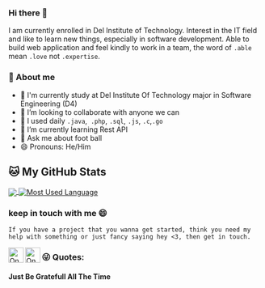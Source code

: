 ### Hi there 👋
I am currently enrolled in Del Institute of Technology. Interest in the IT field and like to learn new things, especially in software development. Able to build web application and feel kindly to work in a team, the word of ```.able``` mean ```.love``` not ```.expertise```.

### 🤵 About me
- 🏦 I'm currently study at Del Institute Of Technology major in Software Engineering (D4)
- 👯 I’m looking to collaborate with anyone we can
- 🤔 I used daily ```.java```,``` .php```, ```.sql```, ```.js```, ```.c```,```.go```
- 🌱 I’m currently learning Rest API 
- 💬 Ask me about foot ball
- 😄 Pronouns: He/Him

## 🐱 My GitHub Stats
<div class="myDiv">
  <a href="https://github.com/onainadapdap1/onainadapdap1">
    <img align="center" src="https://github-readme-stats.vercel.app/api?username=onainadapdap1&hide=issues&show_icons=true&title_color=7393B3&icon_color=7393B3"   />
  </a>
  <a href="https://github.com/onainadapdap1/onainadapdap1">
    <img align="center" src="https://github-readme-stats.vercel.app/api/top-langs/?username=onainadapdap1&layout=compact&title_color=7393B3" alt="Most Used Language" />
  </a>
</div>

### keep in touch with me 😄
```If you have a project that you wanna get started, think you need my help with something or just fancy saying hey <3, then get in touch.```

<a href="https://www.linkedin.com/in/onainadapdap1">
  <img align="left" alt="Onai's LinkedIn" width="30px" src="https://raw.githubusercontent.com/peterthehan/peterthehan/master/assets/linkedin.svg" />
</a>
<a href="https://www.instagram.com/onai.nadapdap/">
  <img align="left" alt="Onai's Instagram" width="30px" src="https://user-images.githubusercontent.com/70984049/131288231-66471d8b-7bed-4fd7-b2eb-519637f05d8c.png" />
</a>


### 😜 Quotes:
#### Just Be Gratefull All The Time 

<!--
**onainadapdap1/onainadapdap1** is a ✨ _special_ ✨ repository because its `README.md` (this file) appears on your GitHub profile.

Here are some ideas to get you started:


- 📫 How to reach me: ...

- 🌱 I’m currently learning 
- ⚡ Fun fact: ...
-->
